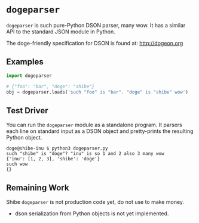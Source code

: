 # ``dogeparser``

``dogeparser`` is such pure-Python DSON parser, many wow.
It has a similar API to the standard JSON module in Python.

The doge-friendly specification for DSON is found at: http://dogeon.org

## Examples
```python
import dogeparser

# {"foo": "bar", "doge": "shibe"}
obj = dogeparser.loads('such "foo" is "bar". "doge" is "shibe" wow') 
```

## Test Driver

You can run the ``dogeparser`` module as a standalone program.  It parsers
each line on standard input as a DSON object and pretty-prints the resulting
Python object.

```
doge@shibe-inu $ python3 dogeparser.py
such "shibe" is "doge"? "inu" is so 1 and 2 also 3 many wow
{'inu': [1, 2, 3], 'shibe': 'doge'}
such wow
{}
```

## Remaining Work

Shibe ``dogeparser`` is not production code yet, do not use to make money.

* dson serialization from Python objects is not yet implemented.